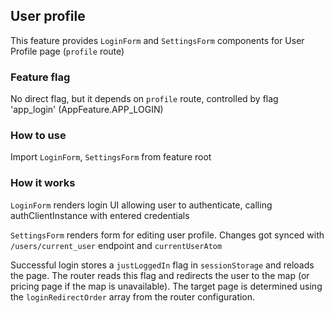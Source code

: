 ## User profile

This feature provides `LoginForm` and `SettingsForm` components for User Profile page (`profile` route)

### Feature flag

No direct flag, but it depends on `profile` route, controlled by flag
'app_login' (AppFeature.APP_LOGIN)

### How to use

Import `LoginForm`, `SettingsForm` from feature root

### How it works

`LoginForm` renders login UI allowing user to authenticate, calling authClientInstance with entered credentials

`SettingsForm` renders form for editing user profile. Changes got synced with `/users/current_user` endpoint and `currentUserAtom`

Successful login stores a `justLoggedIn` flag in `sessionStorage` and reloads the page. The router reads this flag and redirects the user to the map (or pricing page if the map is unavailable).
The target page is determined using the `loginRedirectOrder` array from the router configuration.

